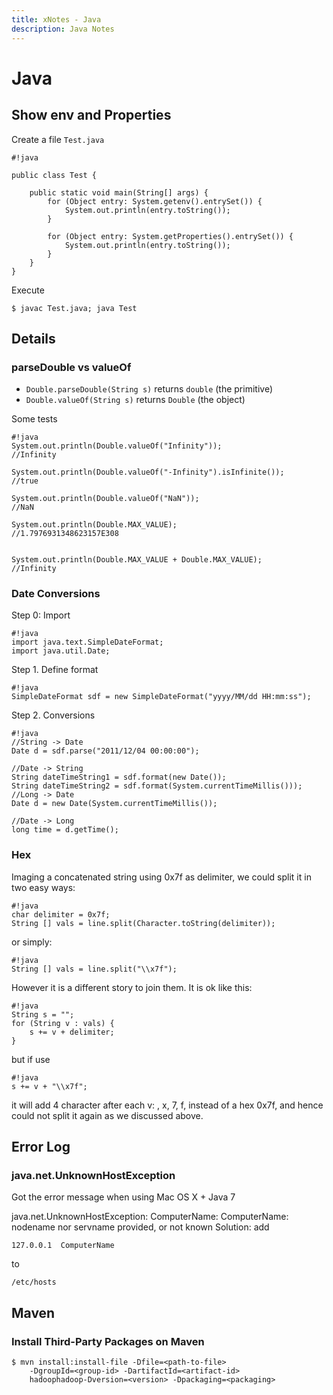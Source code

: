 ```yaml
---
title: xNotes - Java
description: Java Notes
---
```


Java
====

Show env and Properties
-----------------------

Create a file ``Test.java``

    #!java

    public class Test {

        public static void main(String[] args) {
            for (Object entry: System.getenv().entrySet()) {
                System.out.println(entry.toString());
            }

            for (Object entry: System.getProperties().entrySet()) {
                System.out.println(entry.toString());
            }
        }
    }

Execute

    $ javac Test.java; java Test

Details
-------

### parseDouble vs valueOf

* ``Double.parseDouble(String s)`` returns ``double`` (the primitive)
* ``Double.valueOf(String s)`` returns ``Double`` (the object)

Some tests

    #!java
    System.out.println(Double.valueOf("Infinity"));
    //Infinity

    System.out.println(Double.valueOf("-Infinity").isInfinite());
    //true

    System.out.println(Double.valueOf("NaN"));
    //NaN

    System.out.println(Double.MAX_VALUE);
    //1.7976931348623157E308


    System.out.println(Double.MAX_VALUE + Double.MAX_VALUE);
    //Infinity

### Date Conversions

Step 0: Import

    #!java
    import java.text.SimpleDateFormat;
    import java.util.Date; 

Step 1. Define format

    #!java
    SimpleDateFormat sdf = new SimpleDateFormat("yyyy/MM/dd HH:mm:ss"); 

Step 2. Conversions

    #!java
    //String -> Date
    Date d = sdf.parse("2011/12/04 00:00:00");

    //Date -> String
    String dateTimeString1 = sdf.format(new Date());
    String dateTimeString2 = sdf.format(System.currentTimeMillis()));
    //Long -> Date
    Date d = new Date(System.currentTimeMillis());

    //Date -> Long
    long time = d.getTime();

### Hex

Imaging a concatenated string using 0x7f as delimiter, we could split it in two easy ways:

    #!java
    char delimiter = 0x7f;
    String [] vals = line.split(Character.toString(delimiter));


or simply:

    #!java
    String [] vals = line.split("\\x7f");


However it is a different story to join them. It is ok like this:

    #!java
    String s = "";
    for (String v : vals) {
        s += v + delimiter; 
    }


but if use

    #!java
    s += v + "\\x7f";


it will add 4 character after each v: \, x, 7, f, instead of a hex 0x7f, and hence could not split it again as we discussed above.


Error Log
---------

### java.net.UnknownHostException

Got the error message when using Mac OS X + Java 7

java.net.UnknownHostException: ComputerName: ComputerName: nodename nor servname provided, or not known
Solution: add

    127.0.0.1  ComputerName

to

    /etc/hosts

Maven
-----

### Install Third-Party Packages on Maven

    $ mvn install:install-file -Dfile=<path-to-file>
        -DgroupId=<group-id> -DartifactId=<artifact-id> 
        hadoophadoop-Dversion=<version> -Dpackaging=<packaging>

